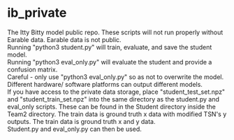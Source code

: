 # ib_private
The Itty Bitty model public repo. These scripts will not run properly without Earable data. Earable data is not public.  
Running "python3 student.py" will train, evaluate, and save the student model.  
Running "python3 eval_only.py" will evaluate the student and provide a confusion matrix.  
Careful - only use "python3 eval_only.py" so as not to overwrite the model. Different hardware/ software platforms can output different models.  
If you have access to the private data storage, place "student_test_set.npz" and "student_train_set.npz" into the same directory as the student.py and eval_only scripts. These can be found in the Student directory inside the Team2 directory. The train data is ground truth x data with modified TSN's y outputs. The train data is ground truth x and y data.  
Student.py and eval_only.py can then be used.  

